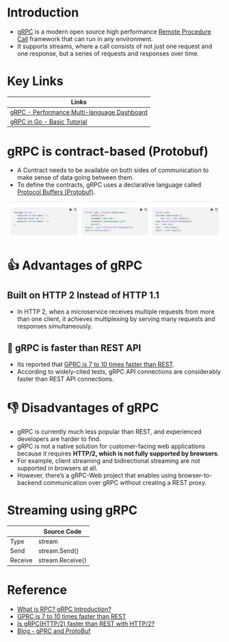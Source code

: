 # Introduction
- [gRPC](https://grpc.io) is a modern open source high performance [Remote Procedure Call](https://www.geeksforgeeks.org/remote-procedure-call-rpc-in-operating-system/) framework that can run in any environment.
- It supports streams, where a call consists of not just one request and one response, but a series of requests and responses over time.

# Key Links

| Links                                                                                                                              |
|------------------------------------------------------------------------------------------------------------------------------------|
| [gRPC - Performance Multi-language Dashboard](https://performance-dot-grpc-testing.appspot.com/explore?dashboard=5180705743044608) |
| [gRPC in Go - Basic Tutorial](https://grpc.io/docs/languages/go/basics/)                                                           |

# gRPC is contract-based (Protobuf)
- A Contract needs to be available on both sides of communication to make sense of data going between them. 
- To define the contracts, gRPC uses a declarative language called [Protocol Buffers (Protobuf)](SerializationFrameworks/ProtocolBuffers.md).

![img.png](assets/protobuf_img.png)

# :thumbsup: Advantages of gRPC

## Built on HTTP 2 Instead of HTTP 1.1 
- In HTTP 2, when a microservice receives multiple requests from more than one client, it achieves multiplexing by serving many requests and responses simultaneously.

## :rocket: gRPC is faster than REST API
- Its reported that [GPRC is 7 to 10 times faster than REST](https://blog.dreamfactory.com/grpc-vs-rest-how-does-grpc-compare-with-traditional-rest-apis/).
- According to widely-cited tests, gRPC API connections are considerably faster than REST API connections.

# :thumbsdown: Disadvantages of gRPC
- gRPC is currently much less popular than REST, and experienced developers are harder to find.
- gRPC is not a native solution for customer-facing web applications because it requires **HTTP/2, which is not fully supported by browsers**. 
- For example, client streaming and bidirectional streaming are not supported in browsers at all.
- However, there’s a gRPC-Web project that enables using browser-to-backend communication over gRPC without creating a REST proxy.

# Streaming using gRPC

|         | Source Code      |
|---------|------------------|
| Type    | stream           |
| Send    | stream.Send()    |
| Receive | stream.Receive() |

# Reference
- [What is RPC? gRPC Introduction?](https://www.youtube.com/watch?v=gnchfOojMk4)
- [GPRC is 7 to 10 times faster than REST](https://blog.dreamfactory.com/grpc-vs-rest-how-does-grpc-compare-with-traditional-rest-apis/)
- [Is gRPC(HTTP/2) faster than REST with HTTP/2?](https://stackoverflow.com/questions/44877606/is-grpchttp-2-faster-than-rest-with-http-2)
- [Blog - gPRC and ProtoBuf](https://clement-jean.github.io/)
